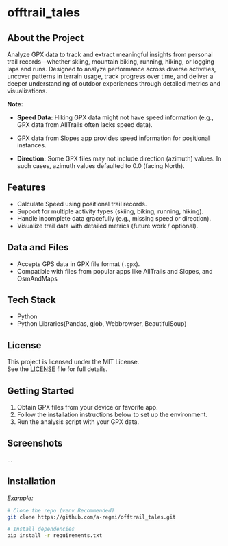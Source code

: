 # offtrail_tales

## About the Project
Analyze GPX data to track and extract meaningful insights from personal trail records—whether skiing, mountain biking, running, hiking, or logging laps and runs. Designed to analyze performance across diverse activities, uncover patterns in terrain usage, track progress over time, and deliver a deeper understanding of outdoor experiences through detailed metrics and visualizations.

**Note:**  
- **Speed Data:** Hiking GPX data might not have speed information (e.g., GPX data from AllTrails often lacks speed data).  
- GPX data from Slopes app provides speed information for positional instances.

- **Direction:** Some GPX files may not include direction (azimuth) values. In such cases, azimuth values defaulted to 0.0 (facing North).


## Features
- Calculate Speed using positional trail records.
- Support for multiple activity types (skiing, biking, running, hiking).  
- Handle incomplete data gracefully (e.g., missing speed or direction).  
- Visualize trail data with detailed metrics (future work / optional).

## Data and Files 
- Accepts GPS data in GPX file format (`.gpx`).  
- Compatible with files from popular apps like AllTrails and Slopes, and OsmAndMaps

## Tech Stack
- Python  
- Python Libraries(Pandas, glob, Webbrowser, BeautifulSoup)

## License
This project is licensed under the MIT License.  
See the [LICENSE](./LICENSE) file for full details.

## Getting Started
1. Obtain GPX files from your device or favorite app.  
2. Follow the installation instructions below to set up the environment.  
3. Run the analysis script with your GPX data.

## Screenshots
...

## Installation
_Example:_

```bash
# Clone the repo (venv Recommended)
git clone https://github.com/a-regmi/offtrail_tales.git

# Install dependencies
pip install -r requirements.txt